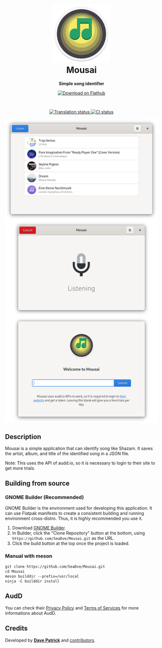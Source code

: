 <h1 align="center">
  <img src="data/logo/io.github.seadve.Mousai.svg" alt="Mousai" width="192" height="192"/><br>
  Mousai
</h1>

<p align="center"><strong>Simple song identifier</strong></p>

<p align="center">
  <a href="https://flathub.org/apps/details/io.github.seadve.Mousai"><img width="200" alt="Download on Flathub" src="https://flathub.org/assets/badges/flathub-badge-en.png"/></a>
</p>

<br>
<p align="center">
  <a href="https://hosted.weblate.org/engage/kooha/">
    <img src="https://hosted.weblate.org/widgets/kooha/-/mousai/svg-badge.svg" alt="Translation status"  />
  </a>
  <a href="https://github.com/SeaDve/Mousai/actions/workflows/testing.yml">
    <img src="https://github.com/SeaDve/Mousai/actions/workflows/testing.yml/badge.svg" alt="CI status"/>
  </a>
</p>

<p align="center">
  <img src="screenshots/Mousai-preview.png" alt="Preview"/>
</p>

## Description
Mousai is a simple application that can identify song like Shazam. It saves the artist, album, and title of the identified song in a JSON file.

Note: This uses the API of audd.io, so it is necessary to login to their site to get more trials.


## Building from source

### GNOME Builder (Recommended)
GNOME Builder is the environment used for developing this application. It can use Flatpak manifests to create a consistent building and running environment cross-distro. Thus, it is highly recommended you use it.

1. Download [GNOME Builder](https://flathub.org/apps/details/org.gnome.Builder).
2. In Builder, click the "Clone Repository" button at the bottom, using `https://github.com/SeaDve/Mousai.git` as the URL.
3. Click the build button at the top once the project is loaded.

### Manual with meson
```
git clone https://github.com/SeaDve/Mousai.git
cd Mousai
meson builddir --prefix=/usr/local
ninja -C builddir install
```

## AudD

You can check their [Privacy Policy](https://audd.io/privacy/) and [Terms of Services](https://audd.io/terms/) for more informations about AudD.


## Credits

Developed by **[Dave Patrick](https://github.com/SeaDve)** and [contributors](https://github.com/SeaDve/Mousai/graphs/contributors).
